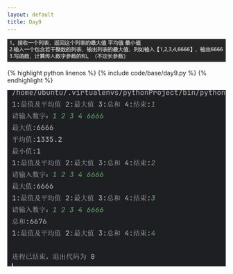 ```yaml
---
layout: default
title: Day9
---
```


![D9W](https://raw.githubusercontent.com/102300671/image/refs/heads/main/pydevbase/D9W.png)

{% highlight python linenos %}
{% include code/base/day9.py %}
{% endhighlight %}

![D9A](https://raw.githubusercontent.com/102300671/image/refs/heads/main/pydevbase/D9A.png)
